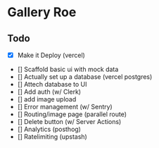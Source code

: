 # Gallery Roe

## Todo

- [x] Make it Deploy (vercel)
- [] Scaffold basic ui with mock data
- [] Actually set up a database (vercel postgres)
- [] Attech database to UI
- [] Add auth (w/ Clerk)
- [] add image upload
- [] Error management (w/ Sentry)
- [] Routing/image page (parallel route)
- [] Delete button (w/ Server Actions)
- [] Analytics (posthog)
- [] Ratelimiting (upstash)
